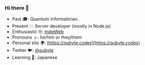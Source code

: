 ### Hi there 👋

- Past 🎓: Quantum informatician.
- Present 💡: Server developer (mostly in Node.js)
- Enthusiastic 🤓: [IndieWeb](https://indieweb.org/)
- Pronouns ☺️: he/him or they/them
- Personal site 🌍: [https://qubyte.codes](https://qubyte.codes)
- Twitter 🐦: [@qubyte](https://twitter.com/qubyte)
- Learning 📖: Japanese
